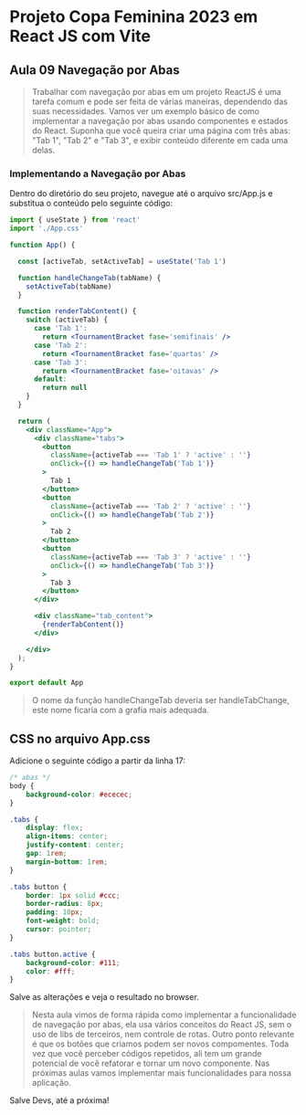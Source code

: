 # Projeto Copa Feminina 2023 em React JS com Vite

## Aula 09 Navegação por Abas

> Trabalhar com navegação por abas em um projeto ReactJS é uma tarefa comum e pode ser feita de várias maneiras, dependendo das suas necessidades. Vamos ver um exemplo básico de como implementar a navegação por abas usando componentes e estados do React.
> Suponha que você queira criar uma página com três abas: "Tab 1", "Tab 2" e "Tab 3", e exibir conteúdo diferente em cada uma delas.

### Implementando a Navegação por Abas

Dentro do diretório do seu projeto, navegue até o arquivo src/App.js e substitua o conteúdo pelo seguinte código:

~~~jsx
import { useState } from 'react'
import './App.css'

function App() {

  const [activeTab, setActiveTab] = useState('Tab 1')

  function handleChangeTab(tabName) {
    setActiveTab(tabName)
  }

  function renderTabContent() {
    switch (activeTab) {
      case 'Tab 1':
        return <TournamentBracket fase='semifinais' />
      case 'Tab 2':
        return <TournamentBracket fase='quartas' />
      case 'Tab 3':
        return <TournamentBracket fase='oitavas' />
      default:
        return null
    }
  }

  return (
    <div className="App">
      <div className="tabs">
        <button
          className={activeTab === 'Tab 1' ? 'active' : ''}
          onClick={() => handleChangeTab('Tab 1')}
        >
          Tab 1
        </button>
        <button
          className={activeTab === 'Tab 2' ? 'active' : ''}
          onClick={() => handleChangeTab('Tab 2')}
        >
          Tab 2
        </button>
        <button
          className={activeTab === 'Tab 3' ? 'active' : ''}
          onClick={() => handleChangeTab('Tab 3')}
        >
          Tab 3
        </button>
      </div>

      <div className="tab_content">
        {renderTabContent()}
      </div>

    </div>
  );
}

export default App

~~~

> O nome da função handleChangeTab deveria ser handleTabChange, este nome ficaria com a grafia mais adequada.

## CSS no arquivo App.css

Adicione o seguinte código a partir da linha 17:

~~~css
/* abas */
body {
    background-color: #ececec;
}

.tabs {
    display: flex;
    align-items: center;
    justify-content: center;
    gap: 1rem;
    margin-bottom: 1rem;
}

.tabs button {
    border: 1px solid #ccc;
    border-radius: 8px;
    padding: 10px;
    font-weight: bold;
    cursor: pointer;
}

.tabs button.active {
    background-color: #111;
    color: #fff;
}

~~~

Salve as alterações e veja o resultado no browser.

> Nesta aula vimos de forma rápida como implementar a funcionalidade de navegação por abas, ela usa vários conceitos do React JS, sem o uso de libs de terceiros, nem controle de rotas.
> Outro ponto relevante é que os botões que criamos podem ser novos compomentes. Toda vez que você perceber códigos repetidos, ali tem um grande potencial de você refatorar e tornar um novo componente.
Nas próximas aulas vamos implementar mais funcionalidades para nossa aplicação.

Salve Devs, até a próxima!

